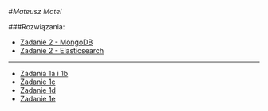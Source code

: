 #*Mateusz Motel*

###Rozwiązania:

* [Zadanie 2 - MongoDB](./zadanie2.md)
* [Zadanie 2 - Elasticsearch](./zadanie2.md)

***

* [Zadania 1a i 1b](./zadanie1.md#zadania-1a-i-1b)
* [Zadanie 1c](./zadanie1.md#zadanie-1c)
* [Zadanie 1d](./zadanie1.md#zadanie-1d)
* [Zadanie 1e](./zadanie1.md#zadanie-1e)